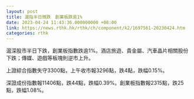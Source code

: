 ```yaml
---
layout: post
title: 滬指半日微跌　創業板跌逾1%
date: 2023-04-24 11:43:36.000000000 +08:00
link: https://news.rthk.hk/rthk/ch/component/k2/1697561-20230424.htm
categories: rthk
---
```


滬深股市半日下跌，創業板指數跌逾1%。酒店旅遊、貴金屬、汽車晶片相關股份下跌；傳媒、遊戲等板塊則逆市上升。

上證綜合指數失守3300點，上午收市報3296點，跌4點，跌幅0.15%。

深證成份指數報11406點，跌44點，跌幅0.39%。創業板指數報2315點，跌25點，跌幅1.08%。
